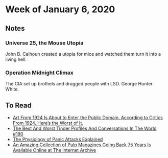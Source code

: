 # Week of January 6, 2020

## Notes

### Universe 25, the Mouse Utopia

John B. Calhoun created a utopia for mice and watched them turn it into a living hell.

### Operation Midnight Climax

The CIA set up brothels and drugged people with LSD. George Hunter White.

## To Read

* [Art From 1924 Is About to Enter the Public Domain. According to Critics From 1924, Here’s the Worst of It.](https://slate.com/culture/2019/12/art-1924-public-domain-worst-according-to-contemporary-critics.html)
* [The Best And Worst Tinder Profiles And Conversations In The World #190](https://www.sickchirpse.com/best-worst-tinder-profiles-conversations-world-190/)
* [The Physiology of Panic Attacks Explained](https://laughingsquid.com/physiology-of-panic-attacks/)
* [An Amazing Collection of Pulp Magazines Going Back 75 Years Is Available Online at The Internet Archive](https://laughingsquid.com/pulp-magazine-archive/)
